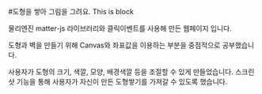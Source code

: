 #도형을 쌓아 그림을 그려요. This is block

물리엔진 matter-js 라이브러리와 클릭이벤트를 사용해 만든 웹페이지 입니다.  

도형과 벽을 만들기 위해 Canvas와 좌표값을 이용하는 부분을 중점적으로 공부했습니다.

사용자가 도형의 크기, 색깔, 모양, 배경색깔 등을 조절할 수 있게 만들었습니다. 스크린샷 기능을 통해 사용자가 자신이 만든 도형쌓기를 가져갈 수 있도록 했습니다.